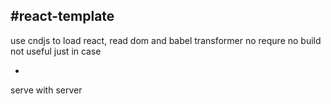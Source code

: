 #react-template
-
use cndjs to load react, read dom and babel transformer
no requre no build
not useful just in case

-
serve with server
